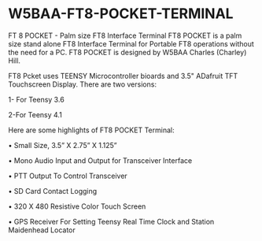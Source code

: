 # W5BAA-FT8-POCKET-TERMINAL
FT 8 POCKET - Palm size FT8 Interface Terminal
FT8 POCKET is a palm size stand alone FT8 Interface Terminal for Portable FT8 operations without the need for a PC.
FT8 POCKET is designed by W5BAA Charles (Charley) Hill.

FT8 Pcket uses TEENSY Microcontroller bioards and 3.5" ADafruit TFT Touchscreen Display.
There are two versions: 

1- For Teensy 3.6

2-For Teensy 4.1

Here are some highlights of FT8 POCKET Terminal:

• Small Size, 3.5” X 2.75” X 1.125”

• Mono Audio Input and Output for Transceiver Interface

• PTT Output To Control Transceiver

• SD Card Contact Logging

• 320 X 480 Resistive Color Touch Screen

• GPS Receiver For Setting Teensy Real Time Clock and Station Maidenhead Locator
